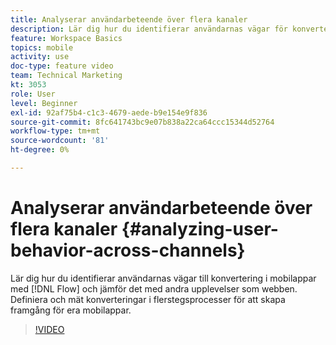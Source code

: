 ```yaml
---
title: Analyserar användarbeteende över flera kanaler
description: Lär dig hur du identifierar användarnas vägar för konvertering i mobilappar med Flow och jämför det med andra upplevelser som webben. Definiera och mät konverteringar i flerstegsprocesser för att skapa framgång för era mobilappar.
feature: Workspace Basics
topics: mobile
activity: use
doc-type: feature video
team: Technical Marketing
kt: 3053
role: User
level: Beginner
exl-id: 92af75b4-c1c3-4679-aede-b9e154e9f836
source-git-commit: 8fc641743bc9e07b838a22ca64ccc15344d52764
workflow-type: tm+mt
source-wordcount: '81'
ht-degree: 0%

---
```


# Analyserar användarbeteende över flera kanaler {#analyzing-user-behavior-across-channels}

Lär dig hur du identifierar användarnas vägar till konvertering i mobilappar med [!DNL Flow] och jämför det med andra upplevelser som webben. Definiera och mät konverteringar i flerstegsprocesser för att skapa framgång för era mobilappar.

>[!VIDEO](https://video.tv.adobe.com/v/27824/?quality=12&learn=on)
